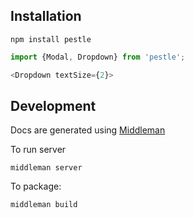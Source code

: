 ## Installation

    npm install pestle

```javascript
import {Modal, Dropdown} from 'pestle';

<Dropdown textSize={2}>
```

## Development

Docs are generated using [Middleman](https://middlemanapp.com/)

To run server

    middleman server

To package:

    middleman build